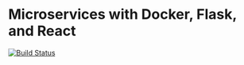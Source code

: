 # Microservices with Docker, Flask, and React

[![Build Status](https://travis-ci.org/jy900x2/flask-microservices.svg?branch=master)](https://travis-ci.org/jy900x2/flask-microservices)
